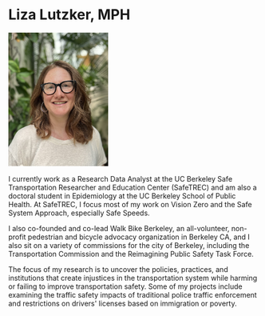 # Liza Lutzker, MPH

<img 
src="https://github.com/llutzker/llutzker.github.io/blob/main/image_50733313.JPG" 
alt="Liza Lutzker" width=200/>

I currently work as a Research Data Analyst at the UC Berkeley Safe 
Transportation Researcher and Education Center (SafeTREC) and am also a 
doctoral student in Epidemiology at the UC Berkeley School of Public Health. 
At SafeTREC, I focus most of my  work on Vision Zero and the Safe System 
Approach, especially Safe Speeds.

I also co-founded and co-lead Walk Bike Berkeley, an all-volunteer, non-profit 
pedestrian and bicycle advocacy organization in Berkeley CA, and I also sit on 
a variety of commissions for the city of Berkeley, including the Transportation 
Commission and the Reimagining Public Safety Task Force. 

The focus of my research is to uncover the policies, practices, and 
institutions that create injustices in the transportation system while harming 
or failing to improve transportation safety. Some of my projects include 
examining the traffic safety impacts of traditional police traffic enforcement and 
restrictions on drivers' licenses based on immigration or poverty.
